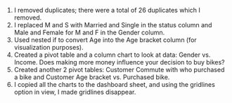 1. I removed duplicates; there were a total of 26 duplicates which I removed.
2. I replaced M and S with Married and Single in the status column and Male and Female for M and F in the Gender column.
3. Used nested if to convert Age into the Age bracket column (for visualization purposes).
4. Created a pivot table and a column chart to look at data: Gender vs. Income. Does making more money influence your decision to buy bikes?
5. Created another 2 pivot tables: Customer Commute with who purchased a bike and Customer Age bracket vs. Purchased bike.
6. I copied all the charts to the dashboard sheet, and using the gridlines option in view, I made gridlines disappear.


